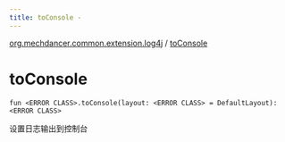 ```yaml
---
title: toConsole - 
---
```


[org.mechdancer.common.extension.log4j](index.html) / [toConsole](./to-console.html)

# toConsole

`fun <ERROR CLASS>.toConsole(layout: <ERROR CLASS> = DefaultLayout): <ERROR CLASS>`

设置日志输出到控制台

